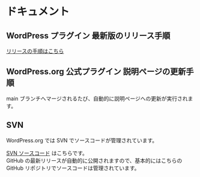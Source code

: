 # ドキュメント

## WordPress プラグイン 最新版のリリース手順

[リリースの手順はこちら](How_to_release.md)

## WordPress.org 公式プラグイン 説明ページの更新手順

main ブランチへマージされるたび、自動的に説明ページへの更新が実行されます。

## SVN

WordPress.org では SVN でソースコードが管理されています。

[SVN ソースコード](https://plugins.svn.wordpress.org/ps-openrpa) はこちらです。  
GitHub の最新リリースが自動的に公開されますので、基本的にはこちらの GitHub リポジトリでソースコードは管理されています。
